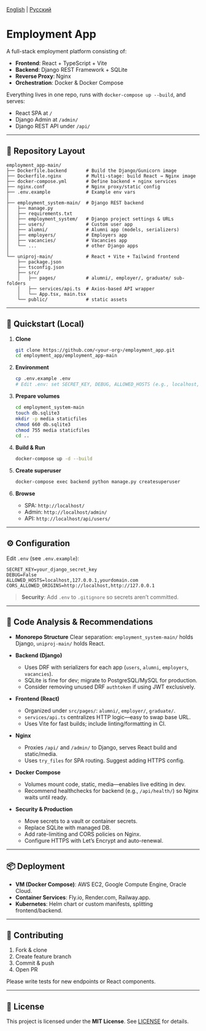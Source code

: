 [English](./README.en.md) | [Русский](./README.md)
# Employment App

A full-stack employment platform consisting of:

* **Frontend**: React + TypeScript + Vite
* **Backend**: Django REST Framework + SQLite
* **Reverse Proxy**: Nginx
* **Orchestration**: Docker & Docker Compose

Everything lives in one repo, runs with `docker-compose up --build`, and serves:

* React SPA at `/`
* Django Admin at `/admin/`
* Django REST API under `/api/`

---

## 📁 Repository Layout

```
employment_app-main/
├── Dockerfile.backend       # Build the Django/Gunicorn image
├── Dockerfile.nginx         # Multi-stage: build React → Nginx image
├── docker-compose.yml       # Define backend + nginx services
├── nginx.conf               # Nginx proxy/static config
├── .env.example             # Example env vars
│
├── employment_system-main/  # Django REST backend
│   ├── manage.py
│   ├── requirements.txt
│   ├── employment_system/   # Django project settings & URLs
│   ├── users/               # Custom user app
│   ├── alumni/              # Alumni app (models, serializers)
│   ├── employers/           # Employers app
│   ├── vacancies/           # Vacancies app
│   └── ...                  # other Django apps
│
└── uniproj-main/            # React + Vite + Tailwind frontend
    ├── package.json
    ├── tsconfig.json
    ├── src/
    │   ├── pages/           # alumni/, employer/, graduate/ sub-folders
    │   ├── services/api.ts  # Axios‑based API wrapper
    │   └── App.tsx, main.tsx
    └── public/              # static assets
```

---

## 🚀 Quickstart (Local)

1. **Clone**

   ```bash
   git clone https://github.com/<your-org>/employment_app.git
   cd employment_app/employment_app-main
   ```

2. **Environment**

   ```bash
   cp .env.example .env
   # Edit .env: set SECRET_KEY, DEBUG, ALLOWED_HOSTS (e.g., localhost,127.0.0.1)
   ```

3. **Prepare volumes**

   ```bash
   cd employment_system-main
   touch db.sqlite3
   mkdir -p media staticfiles
   chmod 660 db.sqlite3
   chmod 755 media staticfiles
   cd ..
   ```

4. **Build & Run**

   ```bash
   docker-compose up -d --build
   ```

5. **Create superuser**

   ```bash
   docker-compose exec backend python manage.py createsuperuser
   ```

6. **Browse**

   * SPA:   `http://localhost/`
   * Admin: `http://localhost/admin/`
   * API:   `http://localhost/api/users/`

---

## ⚙️ Configuration

Edit `.env` (see `.env.example`):

```dotenv
SECRET_KEY=your_django_secret_key
DEBUG=False
ALLOWED_HOSTS=localhost,127.0.0.1,yourdomain.com
CORS_ALLOWED_ORIGINS=http://localhost,http://127.0.0.1
```

> **Security**: Add `.env` to `.gitignore` so secrets aren’t committed.

---

## 🧩 Code Analysis & Recommendations

* **Monorepo Structure**
  Clear separation: `employment_system-main/` holds Django, `uniproj-main/` holds React.

* **Backend (Django)**

  * Uses DRF with serializers for each app (`users`, `alumni`, `employers`, `vacancies`).
  * SQLite is fine for dev; migrate to PostgreSQL/MySQL for production.
  * Consider removing unused DRF `authtoken` if using JWT exclusively.

* **Frontend (React)**

  * Organized under `src/pages/`: `alumni/`, `employer/`, `graduate/`.
  * `services/api.ts` centralizes HTTP logic—easy to swap base URL.
  * Uses Vite for fast builds; include linting/formatting in CI.

* **Nginx**

  * Proxies `/api/` and `/admin/` to Django, serves React build and static/media.
  * Uses `try_files` for SPA routing. Suggest adding HTTPS config.

* **Docker Compose**

  * Volumes mount code, static, media—enables live editing in dev.
  * Recommend healthchecks for backend (e.g., `/api/health/`) so Nginx waits until ready.

* **Security & Production**

  * Move secrets to a vault or container secrets.
  * Replace SQLite with managed DB.
  * Add rate-limiting and CORS policies on Nginx.
  * Configure HTTPS with Let’s Encrypt and auto-renewal.

---

## 📦 Deployment

* **VM (Docker Compose)**: AWS EC2, Google Compute Engine, Oracle Cloud.
* **Container Services**: Fly.io, Render.com, Railway.app.
* **Kubernetes**: Helm chart or custom manifests, splitting frontend/backend.

---

## 🤝 Contributing

1. Fork & clone
2. Create feature branch
3. Commit & push
4. Open PR

Please write tests for new endpoints or React components.

---

## 📄 License

This project is licensed under the **MIT License**. See [LICENSE](LICENSE) for details.

